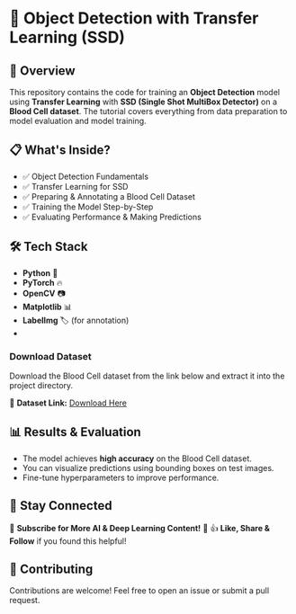 # 🚀 Object Detection with Transfer Learning (SSD)

## 📌 Overview
This repository contains the code for training an **Object Detection** model using **Transfer Learning** with **SSD (Single Shot MultiBox Detector)** on a **Blood Cell dataset**. The tutorial covers everything from data preparation to model evaluation and model training.

## 📋 What's Inside?
- ✅ Object Detection Fundamentals
- ✅ Transfer Learning for SSD
- ✅ Preparing & Annotating a Blood Cell Dataset
- ✅ Training the Model Step-by-Step
- ✅ Evaluating Performance & Making Predictions

## 🛠 Tech Stack
- **Python** 🐍
- **PyTorch** 🔥
- **OpenCV** 📷
- **Matplotlib** 📊
- **LabelImg** 🏷️ (for annotation)
- 
### Download Dataset
Download the Blood Cell dataset from the link below and extract it into the project directory.

🔗 **Dataset Link:** [Download Here](https://drive.google.com/file/d/1MlYotk43acsMb0N07N5S52eHJIbdTuq4/view?usp=sharing)

## 📊 Results & Evaluation
- The model achieves **high accuracy** on the Blood Cell dataset.
- You can visualize predictions using bounding boxes on test images.
- Fine-tune hyperparameters to improve performance.

## 📢 Stay Connected
📌 **Subscribe for More AI & Deep Learning Content!** 🔔
👍 **Like, Share & Follow** if you found this helpful!

## 🤝 Contributing
Contributions are welcome! Feel free to open an issue or submit a pull request.

